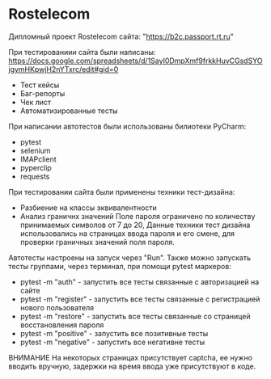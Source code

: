 # Rostelecom
Дипломный проект Rostelecom сайта: "https://b2c.passport.rt.ru"

При тестированиии сайта были написаны: https://docs.google.com/spreadsheets/d/1SayI0DmpXmf9frkkHuvCGsdSYOjgymHKpwjH2nYTxrc/edit#gid=0
  * Тест кейсы
  * Баг-репорты
  * Чек лист
  * Автоматизированные тесты

При написании автотестов были использованы билиотеки PyCharm:
  * pytest
  * selenium
  * IMAPclient
  * pyperclip
  * requests

При тестировании сайта были применены техники тест-дизайна:
  * Разбиение на классы эквивалентности
  * Анализ граничнх значений
Поле пароля ограничено по количеству принимаемых символов от 7 до 20, Данные техники тест дизайна использовались на страницах ввода пароля и его смене, для проверки граничных значений поля пароля.

Автотесты настроены на запуск через "Run".
Также можно запускать тесты группами, через терминал, при помощи pytest маркеров:
  * pytest -m "auth" - запустить все тесты связанные с авторизацией на сайте
  * pytest -m "register" - запустить все тесты связанные с регистрацией нового пользователя
  * pytest -m "restore" - запустить все тесты связанные со страницей восстановления пароля
  * pytest -m "positive" - запустить все позитивные тесты
  * pytest -m "negative" - запустить все негативне тесты

ВНИМАНИЕ
На некоторых страницах присутствует captcha, ее нужно вводить вручную, задержки на время ввода уже присутствуют в коде.


